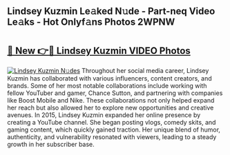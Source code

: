 ## Lindsey Kuzmin Le𝚊ked N𝚞de - Part-neq Video Le𝚊ks - Hot Onlyf𝚊ns Photos 2WPNW

# <h2><a href="http://ab71001.deff.icu/?id=Lindsey+Kuzmin">🔗 New 👉🔴 Lindsey Kuzmin VIDEO Photos</a></h2>

[![Lindsey Kuzmin N𝚞des](https://i.imgur.com/rIISA9y.gif)](http://ab71001.deff.icu/?id=Lindsey+Kuzmin)
Throughout her social media career, Lindsey Kuzmin has collaborated with various influencers, content creators, and brands. Some of her most notable collaborations include working with fellow YouTuber and gamer, Chance Sutton, and partnering with companies like Boost Mobile and Nike. These collaborations not only helped expand her reach but also allowed her to explore new opportunities and creative avenues. In 2015, Lindsey Kuzmin expanded her online presence by creating a YouTube channel. She began posting vlogs, comedy skits, and gaming content, which quickly gained traction. Her unique blend of humor, authenticity, and vulnerability resonated with viewers, leading to a steady growth in her subscriber base.
